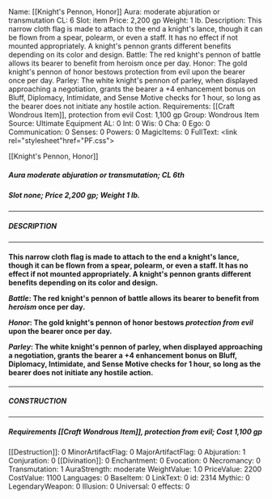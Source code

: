 Name: [[Knight's Pennon, Honor]]
Aura: moderate abjuration or transmutation
CL: 6
Slot: item
Price: 2,200 gp
Weight: 1 lb.
Description: This narrow cloth flag is made to attach to the end a knight's lance, though it can be flown from a spear, polearm, or even a staff. It has no effect if not mounted appropriately. A knight's pennon grants different benefits depending on its color and design. Battle: The red knight's pennon of battle allows its bearer to benefit from heroism once per day. Honor: The gold knight's pennon of honor bestows protection from evil upon the bearer once per day. Parley: The white knight's pennon of parley, when displayed approaching a negotiation, grants the bearer a +4 enhancement bonus on Bluff, Diplomacy, Intimidate, and Sense Motive checks for 1 hour, so long as the bearer does not initiate any hostile action.
Requirements: [[Craft Wondrous Item]], protection from evil
Cost: 1,100 gp
Group: Wondrous Item
Source: Ultimate Equipment
AL: 0
Int: 0
Wis: 0
Cha: 0
Ego: 0
Communication: 0
Senses: 0
Powers: 0
MagicItems: 0
FullText: <link rel="stylesheet"href="PF.css"><div class="heading"><p class="alignleft">[[Knight's Pennon, Honor]]</p><div style="clear: both;"></div></div><div><h5><b>Aura </b>moderate abjuration or transmutation; <b>CL </b>6th</h5><h5><b>Slot </b>none; <b>Price </b>2,200 gp; <b>Weight </b>1 lb.</h5></div><hr/><div><h5><b>DESCRIPTION</b></h5></div><hr/><div><h4><p>This narrow cloth flag is made to attach to the end a knight's lance, though it can be flown from a spear, polearm, or even a staff. It has no effect if not mounted appropriately. A knight's pennon grants different benefits depending on its color and design. </p><p><i>Battle</i>: The red knight's pennon of battle allows its bearer to benefit from <i>heroism</i> once per day. </p><p><i>Honor</i>: The gold knight's pennon of honor bestows <i>protection from evil</i> upon the bearer once per day. </p><p><i>Parley</i>: The white knight's pennon of parley, when displayed approaching a negotiation, grants the bearer a +4 enhancement bonus on Bluff, Diplomacy, Intimidate, and Sense Motive checks for 1 hour, so long as the bearer does not initiate any hostile action.</p></h4></div><hr/><div><h5><b>CONSTRUCTION</b></h5></div><hr/><div><h5><b>Requirements </b>[[Craft Wondrous Item]], <i>protection from evil</i>; <b>Cost </b>1,100 gp</h5></div>
[[Destruction]]: 0
MinorArtifactFlag: 0
MajorArtifactFlag: 0
Abjuration: 1
Conjuration: 0
[[Divination]]: 0
Enchantment: 0
Evocation: 0
Necromancy: 0
Transmutation: 1
AuraStrength: moderate
WeightValue: 1.0
PriceValue: 2200
CostValue: 1100
Languages: 0
BaseItem: 0
LinkText: 0
id: 2314
Mythic: 0
LegendaryWeapon: 0
Illusion: 0
Universal: 0
effects: 0
